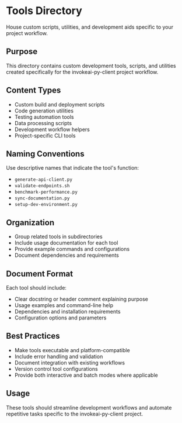 # Tools Directory

House custom scripts, utilities, and development aids specific to your project workflow.

## Purpose
This directory contains custom development tools, scripts, and utilities created specifically for the invokeai-py-client project workflow.

## Content Types
- Custom build and deployment scripts
- Code generation utilities
- Testing automation tools
- Data processing scripts
- Development workflow helpers
- Project-specific CLI tools

## Naming Conventions
Use descriptive names that indicate the tool's function:
- `generate-api-client.py`
- `validate-endpoints.sh`
- `benchmark-performance.py`
- `sync-documentation.py`
- `setup-dev-environment.py`

## Organization
- Group related tools in subdirectories
- Include usage documentation for each tool
- Provide example commands and configurations
- Document dependencies and requirements

## Document Format
Each tool should include:
- Clear docstring or header comment explaining purpose
- Usage examples and command-line help
- Dependencies and installation requirements
- Configuration options and parameters

## Best Practices
- Make tools executable and platform-compatible
- Include error handling and validation
- Document integration with existing workflows
- Version control tool configurations
- Provide both interactive and batch modes where applicable

## Usage
These tools should streamline development workflows and automate repetitive tasks specific to the invokeai-py-client project.

